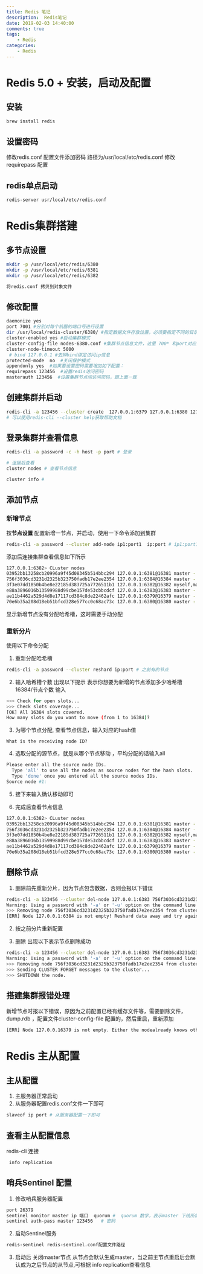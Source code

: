 ```yaml
---
title: Redis 笔记
description:  Redis笔记
date: 2019-02-03 14:40:00
comments: true
tags: 
    - Redis
categories:
    - Redis
---
```


# Redis 5.0 + 安装，启动及配置
## 安装
```bash
brew install redis 
```

## 设置密码
修改redis.conf 配置文件添加密码 路径为/usr/local/etc/redis.conf 
修改requirepass 配置

## redis单点启动

```bash
redis-server usr/local/etc/redis.conf 
```

# Redis集群搭建
## 多节点设置
```bash
mkdir -p /usr/local/etc/redis/6380
mkdir -p /usr/local/etc/redis/6381
mkdir -p /usr/local/etc/redis/6382

将redis.conf 拷贝到对象文件
```
## 修改配置
```bash
daemonize yes  
port 7001 #分别对每个机器的端口号进行设置  
dir /usr/local/redis-cluster/6380/ #指定数据文件存放位置，必须要指定不同的目录位置，不然会丢失数据
cluster-enabled yes #启动集群模式 
cluster-config-file nodes-6380.conf #集群节点信息文件，这里 700* 和port对应上  
cluster-node-timeout 5000   
 # bind 127.0.0.1 #去掉bind绑定访问ip信息
protected-mode  no  #关闭保护模式  
appendonly yes  #如果要设置密码需要增加如下配置： 
requirepass 123456  #设置redis访问密码
masterauth 123456  #设置集群节点间访问密码，跟上面一致
```

## 创建集群并启动
```bash
redis-cli -a 123456 --cluster create  127.0.0.1:6379 127.0.0.1:6380 127.0.0.1:6381 127.0.0.1:6382
# 可以使用redis-cli --cluster help获取帮助文档
```

## 登录集群并查看信息
```bash
redis-cli -a password -c -h host -p port # 登录

# 连接后查看
cluster nodes # 查看节点信息

cluster info # 


```

## 添加节点

### 新增节点
按**节点设置** 配置新增一节点，并启动，使用一下命令添加到集群
```bash
redis-cli -a password --cluster add-node ip1:port1  ip:port # ip1:port1为新增的节点，ip:port为之前存在的节点
```
添加后连接集群查看信息如下所示

```bash
127.0.0.1:6382> CLuster nodes
03952bb13258cb20996a9f45d08345b514bbc294 127.0.0.1:6381@16381 master - 0 1552402298000 3 connected 8192-12287
756f3036cd3231d2325b323750fadb17e2ee2354 127.0.0.1:6384@16384 master - 0 1552402301469 5 connected
3f3e07dd1850b4be8e22185d383725a7726511b1 127.0.0.1:6382@16382 myself,master - 0 1552402300000 4 connected 12288-16383
e88a3896016b13599988d99cbe157de53cbbcdcf 127.0.0.1:6383@16383 master - 0 1552402300434 0 connected
ae11b4462a529d4d8e17117cd384c8de22462afc 127.0.0.1:6379@16379 master - 0 1552402298376 1 connected 0-4095
70e6b35a208d18eb51bfcd328e577cc0c68ac73c 127.0.0.1:6380@16380 master - 0 1552402300000 2 connected 4096-8191
```
显示新增节点没有分配哈希槽，这时需要手动分配

### 重新分片
使用以下命令分配

1. 重新分配哈希槽
```bash
redis-cli -a password --cluster reshard ip:port # 之前有的节点
```

2. 输入哈希槽个数 出现以下提示 表示你想要为新增的节点添加多少哈希槽 16384/节点个数 输入
```bash
>>> Check for open slots...
>>> Check slots coverage...
[OK] All 16384 slots covered.
How many slots do you want to move (from 1 to 16384)?
```

3. 为哪个节点分配, 查看节点信息，输入对应的hash值
```
What is the receiving node ID?
```

4. 选取分配的源节点，就是从哪个节点移动 ，平均分配的话输入all
```bash
Please enter all the source node IDs.
  Type 'all' to use all the nodes as source nodes for the hash slots.
  Type 'done' once you entered all the source nodes IDs.
Source node #1:
```
5. 接下来输入确认移动即可

6. 完成后查看节点信息
```bash
127.0.0.1:6382> CLuster nodes
03952bb13258cb20996a9f45d08345b514bbc294 127.0.0.1:6381@16381 master - 0 1552402706415 3 connected 9443-12287
756f3036cd3231d2325b323750fadb17e2ee2354 127.0.0.1:6384@16384 master - 0 1552402705394 7 connected 0-453 683-1250 4778-5345 8874-9442 12970-13537
3f3e07dd1850b4be8e22185d383725a7726511b1 127.0.0.1:6382@16382 myself,master - 0 1552402706000 4 connected 13538-16383
e88a3896016b13599988d99cbe157de53cbbcdcf 127.0.0.1:6383@16383 master - 0 1552402706000 6 connected 454-682 4096-4777 8192-8873 12288-12969
ae11b4462a529d4d8e17117cd384c8de22462afc 127.0.0.1:6379@16379 master - 0 1552402707449 1 connected 1251-4095
70e6b35a208d18eb51bfcd328e577cc0c68ac73c 127.0.0.1:6380@16380 master - 0 1552402706000 2 connected 5346-8191
```

## 删除节点

1. 删除前先重新分片，因为节点包含数据，否则会报以下错误
```bash
redis-cli -a 123456 --cluster del-node 127.0.0.1:6383 756f3036cd3231d2325b323750fadb17e2ee2354  # ip:port 集群上ip
Warning: Using a password with '-a' or '-u' option on the command line interface may not be safe.
>>> Removing node 756f3036cd3231d2325b323750fadb17e2ee2354 from cluster 127.0.0.1:6383
[ERR] Node 127.0.0.1:6384 is not empty! Reshard data away and try again.
```

2. 按之前分片重新配置

3. 删除 出现以下表示节点删除成功
```bash
redis-cli -a 123456 --cluster del-node 127.0.0.1:6383 756f3036cd3231d2325b323750fadb17e2ee2354
Warning: Using a password with '-a' or '-u' option on the command line interface may not be safe.
>>> Removing node 756f3036cd3231d2325b323750fadb17e2ee2354 from cluster 127.0.0.1:6383
>>> Sending CLUSTER FORGET messages to the cluster...
>>> SHUTDOWN the node.
```

## 搭建集群报错处理
新增节点时报以下错误，原因为之前配置已经有缓存文件等，需要删除文件，dump.rdb ，配置文件cluster-config-file 配置的，然后重启，重新添加
```bash
[ERR] Node 127.0.0.16379 is not empty. Either the nodealready knows other nodes (check with CLUSTER NODES) or contains some key in database 0
```

# Redis 主从配置
## 主从配置
1. 主服务器正常启动
2. 从服务器配置redis.conf文件一下即可
```bash
slaveof ip port # 从服务器配置一下即可
```
## 查看主从配置信息

redis-cli 连接
```bash
 info replication
```

## 哨兵Sentinel 配置

1. 修改哨兵服务器配置

```bash
port 26379
sentinel monitor master ip 端口  quorum #  quorum 数字，表示master 下线所需的sentinel个数 master自定义监控主节点的名称， ip只能配置主节点
sentinel auth-pass master 123456   # 密码
```

2. 启动Sentinel服务
```bash
redis-sentinel redis-sentinel.conf配置文件路径
```

3. 启动后 关闭master节点 从节点会默认生成master，当之前主节点重启后会默认成为之后节点的从节点,可根据 info replication查看信息
